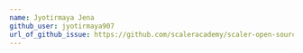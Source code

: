 ```yaml
---
name: Jyotirmaya Jena
github_user: jyotirmaya907
url_of_github_issue: https://github.com/scaleracademy/scaler-open-source-september-challenge/issues/324
---
```


